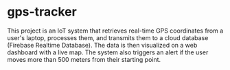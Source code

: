 # gps-tracker
This project is an IoT system that retrieves real-time GPS coordinates from a user's laptop, processes them, and transmits them to a cloud database (Firebase Realtime Database). The data is then visualized on a web dashboard with a live map. The system also triggers an alert if the user moves more than 500 meters from their starting point.
